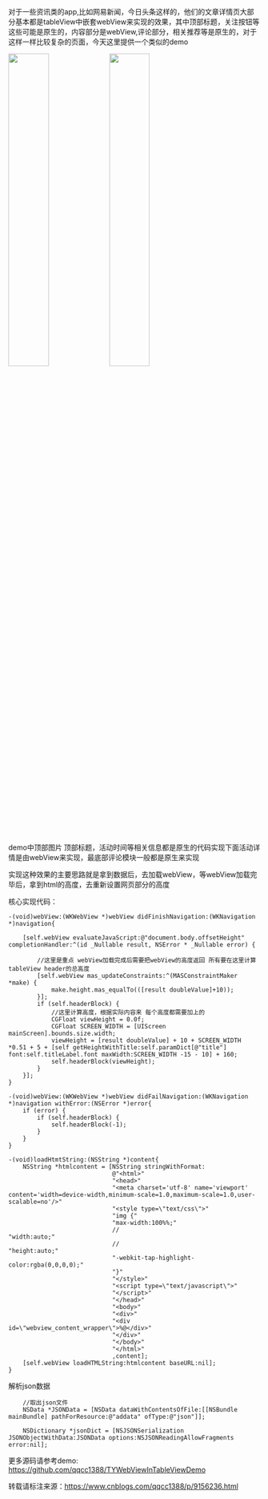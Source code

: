 
对于一些资讯类的app,比如网易新闻，今日头条这样的，他们的文章详情页大部分基本都是tableView中嵌套webView来实现的效果，其中顶部标题，关注按钮等这些可能是原生的，内容部分是webView,评论部分，相关推荐等是原生的，对于这样一样比较复杂的页面，今天这里提供一个类似的demo

<img src="https://images2018.cnblogs.com/blog/950551/201806/950551-20180608162437534-368859194.png" width="40%" height="40%"><img src="https://images2018.cnblogs.com/blog/950551/201806/950551-20180608161606399-1433122610.png" width="40%" height="40%">

demo中顶部图片 顶部标题，活动时间等相关信息都是原生的代码实现下面活动详情是由webView来实现，最底部评论模块一般都是原生来实现

实现这种效果的主要思路就是拿到数据后，去加载webView，等webView加载完毕后，拿到html的高度，去重新设置网页部分的高度

核心实现代码：
```
-(void)webView:(WKWebView *)webView didFinishNavigation:(WKNavigation *)navigation{
    
    [self.webView evaluateJavaScript:@"document.body.offsetHeight" completionHandler:^(id _Nullable result, NSError * _Nullable error) {
        
        //这里是重点 webView加载完成后需要把webView的高度返回 所有要在这里计算tableView header的总高度
        [self.webView mas_updateConstraints:^(MASConstraintMaker *make) {
            make.height.mas_equalTo(([result doubleValue]+10));
        }];
        if (self.headerBlock) {
            //这里计算高度，根据实际内容来 每个高度都需要加上的
            CGFloat viewHeight = 0.0f;
            CGFloat SCREEN_WIDTH = [UIScreen mainScreen].bounds.size.width;
            viewHeight = [result doubleValue] + 10 + SCREEN_WIDTH *0.51 + 5 + [self getHeightWithTitle:self.paramDict[@"title"] font:self.titleLabel.font maxWidth:SCREEN_WIDTH -15 - 10] + 160;
            self.headerBlock(viewHeight);
        }
    }];
}

-(void)webView:(WKWebView *)webView didFailNavigation:(WKNavigation *)navigation withError:(NSError *)error{
    if (error) {
        if (self.headerBlock) {
            self.headerBlock(-1);
        }
    }
}

-(void)loadHtmtString:(NSString *)content{
    NSString *htmlcontent = [NSString stringWithFormat:
                             @"<html>"
                             "<head>"
                             "<meta charset='utf-8' name='viewport' content='width=device-width,minimum-scale=1.0,maximum-scale=1.0,user-scalable=no'/>"
                             "<style type=\"text/css\">"
                             "img {"
                             "max-width:100%%;"
                             //                             "width:auto;"
                             //                             "height:auto;"
                             "-webkit-tap-highlight-color:rgba(0,0,0,0);"
                             "}"
                             "</style>"
                             "<script type=\"text/javascript\">"
                             "</script>"
                             "</head>"
                             "<body>"
                             "<div>"
                             "<div id=\"webview_content_wrapper\">%@</div>"
                             "</div>"
                             "</body>"
                             "</html>"
                             ,content];
    [self.webView loadHTMLString:htmlcontent baseURL:nil];
}
```
解析json数据
```
    //取出json文件
    NSData *JSONData = [NSData dataWithContentsOfFile:[[NSBundle mainBundle] pathForResource:@"addata" ofType:@"json"]];
    
    NSDictionary *jsonDict = [NSJSONSerialization JSONObjectWithData:JSONData options:NSJSONReadingAllowFragments error:nil];
```

更多源码请参考demo: https://github.com/qqcc1388/TYWebViewInTableViewDemo

转载请标注来源：https://www.cnblogs.com/qqcc1388/p/9156236.html
